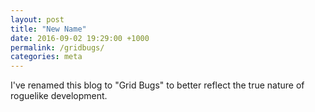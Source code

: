 ```yaml
---
layout: post
title: "New Name"
date: 2016-09-02 19:29:00 +1000
permalink: /gridbugs/
categories: meta
---
```


I've renamed this blog to "Grid Bugs" to better reflect the true nature of
roguelike development.
